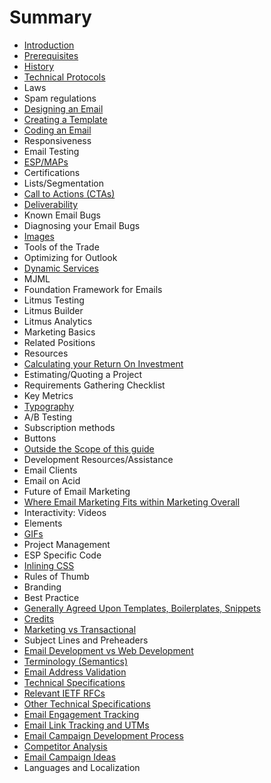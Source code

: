 # Summary

* [Introduction](README.md)
* [Prerequisites](prerequisites.md)
* [History](chapter1.md)
* [Technical Protocols](protocols.md)
* Laws
* Spam regulations
* [Designing an Email](designing-an-email.md)
* [Creating a Template](creating-a-template.md)
* [Coding an Email](coding-an-email.md)
* Responsiveness
* Email Testing
* [ESP/MAPs](espmaps.md)
* Certifications
* Lists/Segmentation
* [Call to Actions \(CTAs\)](call-to-actions.md)
* [Deliverability](deliverability.md)
* Known Email Bugs
* Diagnosing your Email Bugs
* [Images](images.md)
* Tools of the Trade
* Optimizing for Outlook
* [Dynamic Services](dynamic-services.md)
* MJML
* Foundation Framework for Emails
* Litmus Testing
* Litmus Builder
* Litmus Analytics
* Marketing Basics
* Related Positions
* Resources
* [Calculating your Return On Investment](calculating-roi.md)
* Estimating/Quoting a Project
* Requirements Gathering Checklist
* Key Metrics
* [Typography](typography.md)
* A\/B Testing
* Subscription methods
* Buttons
* [Outside the Scope of this guide](outside-the-scope-of-this-guide.md)
* Development Resources\/Assistance
* Email Clients
* Email on Acid
* Future of Email Marketing
* [Where Email Marketing Fits within Marketing Overall](where-email-marketing-fits-within-marketing-overall.md)
* Interactivity: Videos
* Elements
* [GIFs](interactivity-gifs.md)
* Project Management
* ESP Specific Code
* [Inlining CSS](inlining-css.md)
* Rules of Thumb
* Branding
* Best Practice
* [Generally Agreed Upon Templates, Boilerplates, Snippets](generally-agreed-upon-templates-boilerplates-snippets.md)
* [Credits](credits.md)
* [Marketing vs Transactional](marketing-vs-transactional.md)
* Subject Lines and Preheaders
* [Email Development vs Web Development](email-development-vs-web-development.md)
* [Terminology \(Semantics\)](terminology-semantics.md)
* [Email Address Validation](email-address-validation.md)
* [Technical Specifications](technical-specifications.md)
* [Relevant IETF RFCs](relevant-ietf-rfcs.md)
* [Other Technical Specifications](other-technical-specifications.md)
* [Email Engagement Tracking](email-engagement-tracking.md)
* [Email Link Tracking and UTMs](email-link-tracking-and-utms.md)
* [Email Campaign Development Process](email-campaign-development-process.md)
* [Competitor Analysis](competitor-analysis.md)
* [Email Campaign Ideas](email-campaign-ideas.md)
* Languages and Localization

